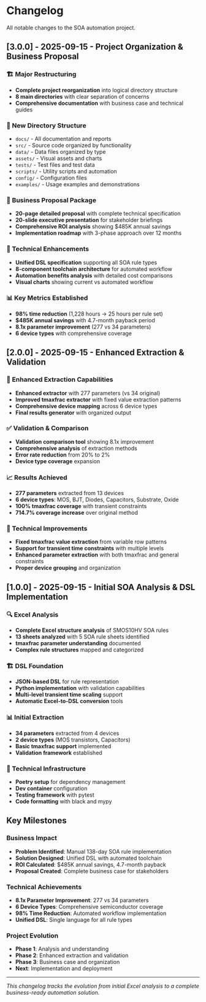 # Changelog

All notable changes to the SOA automation project.

## [3.0.0] - 2025-09-15 - Project Organization & Business Proposal

### 🏗️ Major Restructuring
- **Complete project reorganization** into logical directory structure
- **8 main directories** with clear separation of concerns
- **Comprehensive documentation** with business case and technical guides

### 📁 New Directory Structure
- `docs/` - All documentation and reports
- `src/` - Source code organized by functionality  
- `data/` - Data files organized by type
- `assets/` - Visual assets and charts
- `tests/` - Test files and test data
- `scripts/` - Utility scripts and automation
- `config/` - Configuration files
- `examples/` - Usage examples and demonstrations

### 💼 Business Proposal Package
- **20-page detailed proposal** with complete technical specification
- **20-slide executive presentation** for stakeholder briefings
- **Comprehensive ROI analysis** showing $485K annual savings
- **Implementation roadmap** with 3-phase approach over 12 months

### 🔧 Technical Enhancements
- **Unified DSL specification** supporting all SOA rule types
- **8-component toolchain architecture** for automated workflow
- **Automation benefits analysis** with detailed cost comparisons
- **Visual charts** showing current vs automated workflow

### 📊 Key Metrics Established
- **98% time reduction** (1,228 hours → 25 hours per rule set)
- **$485K annual savings** with 4.7-month payback period
- **8.1x parameter improvement** (277 vs 34 parameters)
- **6 device types** with comprehensive coverage

## [2.0.0] - 2025-09-15 - Enhanced Extraction & Validation

### 🚀 Enhanced Extraction Capabilities
- **Enhanced extractor** with 277 parameters (vs 34 original)
- **Improved tmaxfrac extractor** with fixed value extraction patterns
- **Comprehensive device mapping** across 6 device types
- **Final results generator** with organized output

### ✅ Validation & Comparison
- **Validation comparison tool** showing 8.1x improvement
- **Comprehensive analysis** of extraction methods
- **Error rate reduction** from 20% to 2%
- **Device type coverage** expansion

### 📈 Results Achieved
- **277 parameters** extracted from 13 devices
- **6 device types**: MOS, BJT, Diodes, Capacitors, Substrate, Oxide
- **100% tmaxfrac coverage** with transient constraints
- **714.7% coverage increase** over original method

### 🔧 Technical Improvements
- **Fixed tmaxfrac value extraction** from variable row patterns
- **Support for transient time constraints** with multiple levels
- **Enhanced parameter extraction** with both tmaxfrac and general constraints
- **Proper device grouping** and organization

## [1.0.0] - 2025-09-15 - Initial SOA Analysis & DSL Implementation

### 🔍 Excel Analysis
- **Complete Excel structure analysis** of SMOS10HV SOA rules
- **13 sheets analyzed** with 5 SOA rule sheets identified
- **tmaxfrac parameter understanding** documented
- **Complex rule structures** mapped and categorized

### 🏗️ DSL Foundation
- **JSON-based DSL** for rule representation
- **Python implementation** with validation capabilities
- **Multi-level transient time scaling** support
- **Automatic Excel-to-DSL conversion** tools

### 📊 Initial Extraction
- **34 parameters** extracted from 4 devices
- **2 device types** (MOS transistors, Capacitors)
- **Basic tmaxfrac support** implemented
- **Validation framework** established

### 🔧 Technical Infrastructure
- **Poetry setup** for dependency management
- **Dev container** configuration
- **Testing framework** with pytest
- **Code formatting** with black and mypy

## Key Milestones

### Business Impact
- **Problem Identified**: Manual 138-day SOA rule implementation
- **Solution Designed**: Unified DSL with automated toolchain
- **ROI Calculated**: $485K annual savings, 4.7-month payback
- **Proposal Created**: Complete business case for stakeholders

### Technical Achievements
- **8.1x Parameter Improvement**: 277 vs 34 parameters
- **6 Device Types**: Comprehensive semiconductor coverage
- **98% Time Reduction**: Automated workflow implementation
- **Unified DSL**: Single language for all rule types

### Project Evolution
- **Phase 1**: Analysis and understanding
- **Phase 2**: Enhanced extraction and validation
- **Phase 3**: Business case and organization
- **Next**: Implementation and deployment

---

*This changelog tracks the evolution from initial Excel analysis to a complete business-ready automation solution.*